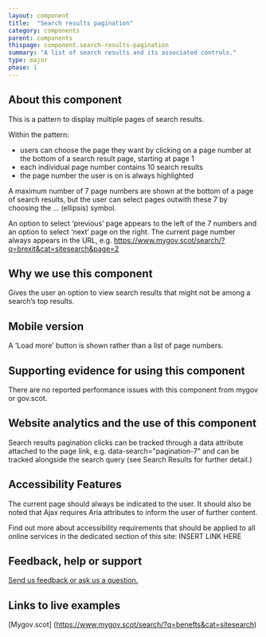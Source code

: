 ```yaml
---
layout: component
title:  "Search results pagination"
category: components
parent: components
thispage: component.search-results-pagination
summary: "A list of search results and its associated controls."
type: major
phase: 1
---
```


## About this component

This is a pattern to display multiple pages of search results.   

Within the pattern:

* users can choose the page they want by clicking on a page number at the bottom of a search result page, starting at page 1
* each individual page number contains 10 search results
* the page number the user is on is always highlighted  

A maximum number of 7 page numbers are shown at the bottom of a page of search results, but the user can select pages outwith these 7 by choosing the … (ellipsis) symbol.    

An option to select ‘previous’ page appears to the left of the 7 numbers and an option to select ‘next’ page on the right.
The current page number always appears in the URL, e.g. https://www.mygov.scot/search/?q=brexit&cat=sitesearch&page=2

## Why we use this component

Gives the user an option to view search results that might not be among a search’s top results.  

## Mobile version

A ‘Load more’ button is shown rather than a list of page numbers.

## Supporting evidence for using this component

There are no reported performance issues with this component from mygov or gov.scot.

## Website analytics and the use of this component

Search results pagination clicks can be tracked through a data attribute attached to the page link, e.g. data-search="pagination-7" and can be tracked alongside the search query (see Search Results for further detail.)  

## Accessibility Features

The current page should always be indicated to the user. It should also be noted that Ajax requires Aria attributes to inform the user of further content.

Find out more about accessibility requirements that should be applied to all online services in the dedicated section of this site: INSERT LINK HERE

## Feedback, help or support

[Send us feedback or ask us a question.](mailto:designsystem@gov.scot)  

## Links to live examples

[Mygov.scot] (https://www.mygov.scot/search/?q=benefts&cat=sitesearch)
